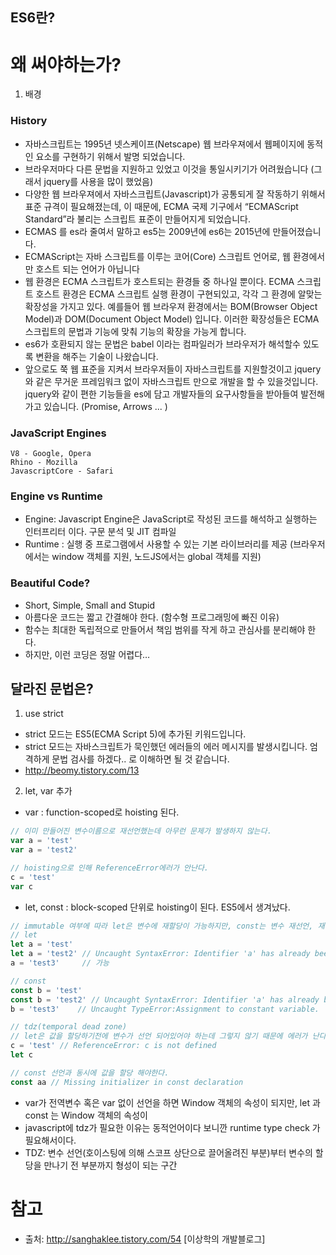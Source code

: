 ## ES6란?


# 왜 써야하는가?

1. 배경
### History
- 자바스크립트는 1995년 넷스케이프(Netscape) 웹 브라우져에서 웹페이지에 동적인 요소를 구현하기 위해서 발명 되었습니다.
- 브라우저마다 다른 문법을 지원하고 있었고 이것을 통일시키기가 어려웠습니다 (그래서 jquery를 사용을 많이 했었음)
- 다양한 웹 브라우져에서 자바스크립트(Javascript)가 공통되게 잘 작동하기 위해서 표준 규격이 필요해졌는데, 이 때문에, ECMA 국제 기구에서 “ECMAScript Standard”라 불리는 스크립트 표준이 만들어지게 되었습니다.
- ECMAS 를 es라 줄여서 말하고 es5는 2009년에 es6는 2015년에 만들어졌습니다.
- ECMAScript는 자바 스크립트를 이루는 코어(Core) 스크립트 언어로, 웹 환경에서만 호스트 되는 언어가 아닙니다
- 웹 환경은 ECMA 스크립트가 호스트되는 환경들 중 하나일 뿐이다. ECMA 스크립트 호스트 환경은 ECMA 스크립트 실행 환경이 구현되있고, 각각 그 환경에 알맞는 확장성을 가지고 있다. 예를들어 웹 브라우져 환경에서는 BOM(Browser Object Model)과 DOM(Document Object Model) 입니다. 이러한 확장성들은 ECMA 스크립트의 문법과 기능에 맞춰 기능의 확장을 가능게 합니다.
- es6가 호환되지 않는 문법은 babel 이라는 컴파일러가 브라우저가 해석할수 있도록 변환을 해주는 기술이 나왔습니다.
- 앞으로도 쭉 웹 표준을 지켜서 브라우저들이 자바스크립트를 지원할것이고 jquery와 같은 무거운 프레임워크 없이 자바스크립트 만으로 개발을 할 수 있을것입니다. jquery와 같이 편한 기능들을 es에 담고 개발자들의 요구사항들을 받아들여 발전해가고 있습니다. (Promise, Arrows ... )


### JavaScript Engines
```
V8 - Google, Opera
Rhino - Mozilla
JavascriptCore - Safari
```
### Engine vs Runtime
- Engine: Javascript Engine은 JavaScript로 작성된 코드를 해석하고 실행하는 인터프리터 이다. 구문 분석 및 JIT 컴파일
- Runtime : 실행 중 프로그램에서 사용할 수 있는 기본 라이브러리를 제공 (브라우저에서는 window 객체를 지원, 노드JS에서는 global 객체를 지원)

### Beautiful Code?
- Short, Simple, Small and Stupid 
- 아름다운 코드는 짧고 간결해야 한다. (함수형 프로그래밍에 빠진 이유) 
- 함수는 최대한 독립적으로 만들어서 책임 범위를 작게 하고 관심사를 분리해야 한다. 
- 하지만, 이런 코딩은 정말 어렵다…



## 달라진 문법은?

1. use strict
- strict 모드는 ES5(ECMA Script 5)에 추가된 키워드입니다. 
- strict 모드는 자바스크립트가 묵인했던 에러들의 에러 메시지를 발생시킵니다. 엄격하게 문법 검사를 하겠다.. 로 이해하면 될 것 같습니다.
- http://beomy.tistory.com/13


2. let, var 추가
- var : function-scoped로 hoisting 된다.
```javascript
// 이미 만들어진 변수이름으로 재선언했는데 아무런 문제가 발생하지 않는다.
var a = 'test'
var a = 'test2'

// hoisting으로 인해 ReferenceError에러가 안난다.
c = 'test'
var c
```
- let, const : block-scoped 단위로 hoisting이 된다. ES5에서 생겨났다.
```javascript
// immutable 여부에 따라 let은 변수에 재할당이 가능하지만, const는 변수 재선언, 재할당 모두 불가능하다.
// let
let a = 'test'
let a = 'test2' // Uncaught SyntaxError: Identifier 'a' has already been declared
a = 'test3'     // 가능

// const
const b = 'test'
const b = 'test2' // Uncaught SyntaxError: Identifier 'a' has already been declared
b = 'test3'    // Uncaught TypeError:Assignment to constant variable.

// tdz(temporal dead zone)
// let은 값을 할당하기전에 변수가 선언 되어있어야 하는데 그렇지 않기 때문에 에러가 난다.
c = 'test' // ReferenceError: c is not defined
let c

// const 선언과 동시에 값을 할당 해야한다.
const aa // Missing initializer in const declaration
```
- var가 전역변수 혹은 var 없이 선언을 하면 Window 객체의 속성이 되지만, let 과 const 는 Window 객체의 속성이 
- javascript에 tdz가 필요한 이유는 동적언어이다 보니깐 runtime type check 가 필요해서이다.
- TDZ: 변수 선언(호이스팅에 의해 스코프 상단으로 끌어올려진 부분)부터 변수의 할당을 만나기 전 부분까지 형성이 되는 구간


# 참고
- 출처: http://sanghaklee.tistory.com/54 [이상학의 개발블로그]
